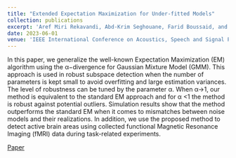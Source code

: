 ```yaml
---
title: "Extended Expectation Maximization for Under-fitted Models"
collection: publications
excerpt: 'Aref Miri Rekavandi, Abd-Krim Seghouane, Farid Boussaid, and Mohammed Bennamoun'
date: 2023-06-01
venue: 'IEEE International Conference on Acoustics, Speech and Signal Processing (ICASSP)'
---
```

In this paper, we generalize the well-known Expectation Maximization (EM) algorithm using the α−divergence for Gaussian Mixture Model (GMM). This approach is used in robust subspace detection when the number of parameters is kept small to avoid overfitting and large estimation variances. The level of robustness can be tuned by the parameter α. When α→1, our method is equivalent to the standard EM approach and for α <1 the method is robust against potential outliers. Simulation results show that the method outperforms the standard EM when it comes to mismatches between noise models and their realizations. In addition, we use the proposed method to detect active brain areas using collected functional Magnetic Resonance Imaging (fMRI) data during task-related experiments.

[Paper](https://www.techrxiv.org/articles/preprint/EXTENDED_EXPECTATION_MAXIMIZATION_FOR_UNDER-FITTED_MODELS/21432027) 
